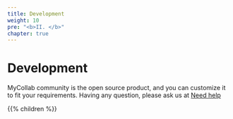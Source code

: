 ```yaml
---
title: Development
weight: 10
pre: "<b>II. </b>"
chapter: true
---
```


# Development

MyCollab community is the open source product, and you can customize it to fit your requirements. Having any question, please ask us at [Need help](/getting-started/need-help/)

{{% children %}}